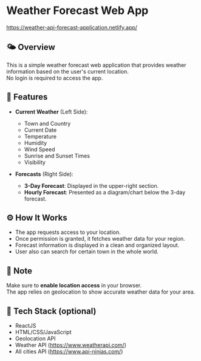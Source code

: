 # Weather Forecast Web App

https://weather-api-forecast-application.netlify.app/

## 🌤 Overview

This is a simple weather forecast web application that provides weather information based on the user's current location.  
No login is required to access the app.

## 📍 Features

- **Current Weather** (Left Side):
  - Town and Country
  - Current Date
  - Temperature
  - Humidity
  - Wind Speed
  - Sunrise and Sunset Times
  - Visibility

- **Forecasts** (Right Side):
  - **3-Day Forecast**: Displayed in the upper-right section.
  - **Hourly Forecast**: Presented as a diagram/chart below the 3-day forecast.

## ⚙️ How It Works

- The app requests access to your location.
- Once permission is granted, it fetches weather data for your region.
- Forecast information is displayed in a clean and organized layout.
- User also can search for certain town in the whole world.

## 🚨 Note

Make sure to **enable location access** in your browser.  
The app relies on geolocation to show accurate weather data for your area.

## 🧪 Tech Stack (optional)
- ReactJS
- HTML/CSS/JavaScript
- Geolocation API
- Weather API (https://www.weatherapi.com/)
- All cities API (https://www.api-ninjas.com/)

